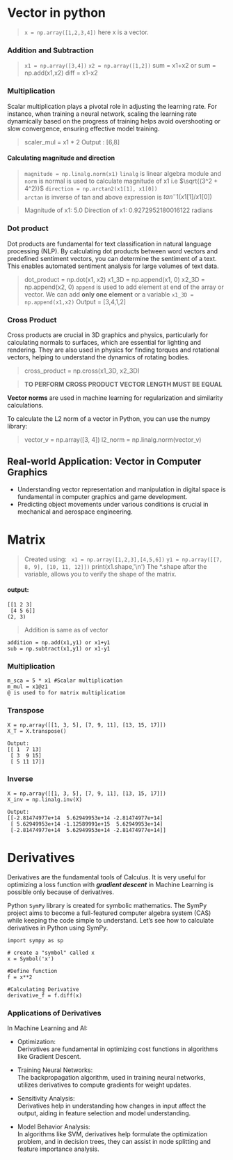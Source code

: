 # Vector in python ###

> ``x = np.array([1,2,3,4])``
> here x is a vector.

### Addition and Subtraction
> ``x1 = np.array([3,4])``
> ``x2 = np.array([1,2])``
> sum = x1+x2 
> or sum = np.add(x1,x2)
> diff = x1-x2

### Multiplication
Scalar multiplication plays a pivotal role in adjusting the learning rate. For instance, when training a neural network, scaling the learning rate dynamically based on the progress of training helps avoid overshooting or slow convergence, ensuring effective model training.

> scaler_mul = x1 * 2
> Output : [6,8]

#### Calculating magnitude and direction
>``magnitude = np.linalg.norm(x1)``
> ``linalg`` is linear algebra module and ``norm`` is normal is used to calculate magnitude of x1 i.e $\sqrt{(3^2 + 4^2)}$
>``direction = np.arctan2(x1[1], x1[0])``<br>
> ``arctan`` is inverse of tan and above expression is ${tan^-1(x1[1]/x1[0])}$ 


> Magnitude of x1: 5.0
> Direction of x1: 0.9272952180016122 radians

### Dot product
Dot products are fundamental for text classification in natural language processing (NLP). By calculating dot products between word vectors and predefined sentiment vectors, you can determine the sentiment of a text. This enables automated sentiment analysis for large volumes of text data.

>dot_product = np.dot(x1, x2)
> x1_3D = np.append(x1, 0)
> x2_3D = np.append(x2, 0)
>``append`` is used to add element at end of the array or vector. We can add **only one element** or a variable 
> ``x1_3D = np.append(x1,x2)``
>Output = [3,4,1,2]

### Cross Product
Cross products are crucial in 3D graphics and physics, particularly for calculating normals to surfaces, which are essential for lighting and rendering. They are also used in physics for finding torques and rotational vectors, helping to understand the dynamics of rotating bodies.

>cross_product = np.cross(x1_3D, x2_3D)<br>

> **TO PERFORM CROSS PRODUCT VECTOR LENGTH MUST BE EQUAL**



**Vector norms** are used in machine learning for regularization and similarity calculations.


To calculate the L2 norm of a vector in Python, you can use the numpy library:

>vector_v = np.array([3, 4])
>l2_norm = np.linalg.norm(vector_v)

## Real-world Application: Vector in Computer Graphics

- Understanding vector representation and manipulation in digital space is fundamental in computer graphics and game development.
- Predicting object movements under various conditions is crucial in mechanical and aerospace engineering.

# Matrix

>Created using: `` x1 = np.array([1,2,3],[4,5,6])``
>``y1 = np.array([[7, 8, 9], [10, 11, 12]])``
> print(x1.shape,'\n') 
The *.shape after the variable, allows you to verify the shape of the matrix.

#### output:

```
[[1 2 3]
 [4 5 6]]
(2, 3) 
```

> Addition is same as of vector
```
addition = np.add(x1,y1) or x1+y1
sub = np.subtract(x1,y1) or x1-y1
```
### Multiplication
```
m_sca = 5 * x1 #Scalar multiplication
m_mul = x1@z1
@ is used to for matrix multiplication
```

### Transpose
```
X = np.array([[1, 3, 5], [7, 9, 11], [13, 15, 17]])
X_T = X.transpose()

Output:
[[ 1  7 13]
 [ 3  9 15]
 [ 5 11 17]]
```

### Inverse
```
X = np.array([[1, 3, 5], [7, 9, 11], [13, 15, 17]])
X_inv = np.linalg.inv(X)

Output:
[[-2.81474977e+14  5.62949953e+14 -2.81474977e+14]
 [ 5.62949953e+14 -1.12589991e+15  5.62949953e+14]
 [-2.81474977e+14  5.62949953e+14 -2.81474977e+14]]

```

# Derivatives

Derivatives are the fundamental tools of Calculus. It is very useful for optimizing a loss function with **_gradient descent_** in Machine Learning is possible only because of derivatives.

Python ``SymPy`` library is created for symbolic mathematics. The SymPy project aims to become a full-featured computer algebra system (CAS) while keeping the code simple to understand. Let’s see how to calculate derivatives in Python using SymPy.

```
import sympy as sp

# create a "symbol" called x
x = Symbol('x')
 
#Define function
f = x**2
 
#Calculating Derivative
derivative_f = f.diff(x)
```

### Applications of Derivatives

In Machine Learning and AI:
- Optimization: <br>
 Derivatives are fundamental in optimizing cost functions in algorithms like Gradient Descent.
- Training Neural Networks: <br>
 The backpropagation algorithm, used in training neural networks, utilizes derivatives to compute gradients for weight updates.

- Sensitivity Analysis: <br>Derivatives help in understanding how changes in input affect the output, aiding in feature selection and model understanding.

- Model Behavior Analysis:<br> In algorithms like SVM, derivatives help formulate the optimization problem, and in decision trees, they can assist in node splitting and feature importance analysis.

